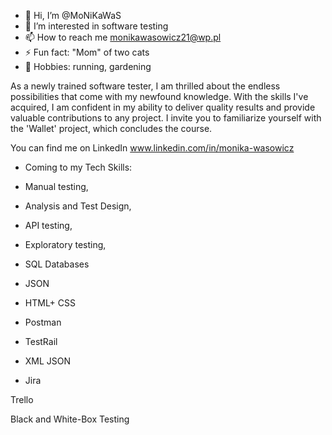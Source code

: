 - 👋 Hi, I’m @MoNiKaWaS
- 👀 I’m interested in software testing 
- 📫 How to reach me monikawasowicz21@wp.pl
- ⚡ Fun fact: "Mom" of two cats
- 🤩 Hobbies: running, gardening

As a newly trained software tester, I am thrilled about the endless possibilities that come with my newfound knowledge. With the skills I've acquired, I am confident in my ability to deliver quality results and provide valuable contributions to any project. I invite you to familiarize yourself with the 'Wallet' project, which concludes the course.

You can find me on LinkedIn www.linkedin.com/in/monika-wasowicz

- Coming to my Tech Skills:

- Manual testing,

- Analysis and Test Design,

- API testing,

- Exploratory testing,

- SQL Databases

- JSON

- HTML+ CSS

- Postman

- TestRail

- XML JSON

- Jira

Trello

Black and White-Box Testing


<!---
MoNiKaWaS/MoNiKaWaS is a ✨ special ✨ repository because its `README.md` (this file) appears on your GitHub profile.
You can click the Preview link to take a look at your changes.
--->
